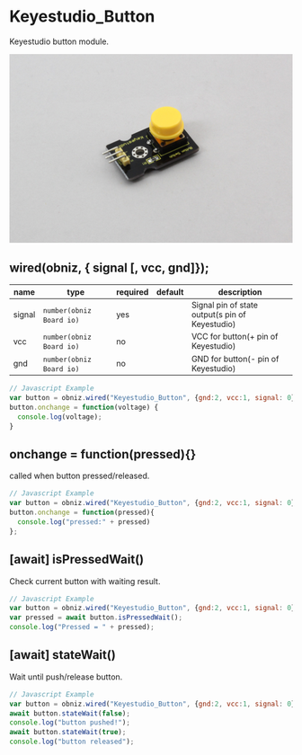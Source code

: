 # Keyestudio_Button

Keyestudio button module.

![](index.jpg)

## wired(obniz,  { signal [, vcc, gnd]});


name | type | required | default | description
--- | --- | --- | --- | ---
signal | `number(obniz Board io)` | yes |  &nbsp; | Signal pin of state output(s pin of Keyestudio)
vcc | `number(obniz Board io)` | no |  &nbsp; | VCC for button(+ pin of Keyestudio)
gnd | `number(obniz Board io)` | no |  &nbsp; | GND for button(- pin of Keyestudio)


```Javascript
// Javascript Example
var button = obniz.wired("Keyestudio_Button", {gnd:2, vcc:1, signal: 0});
button.onchange = function(voltage) {
  console.log(voltage);
}
```

## onchange = function(pressed){}
called when button pressed/released.

```Javascript
// Javascript Example
var button = obniz.wired("Keyestudio_Button", {gnd:2, vcc:1, signal: 0});
button.onchange = function(pressed){
  console.log("pressed:" + pressed)
};
```

## [await] isPressedWait()
Check current button with waiting result.
```Javascript
// Javascript Example
var button = obniz.wired("Keyestudio_Button", {gnd:2, vcc:1, signal: 0});
var pressed = await button.isPressedWait();
console.log("Pressed = " + pressed);
```


## [await] stateWait()
Wait until push/release button.
```Javascript
// Javascript Example
var button = obniz.wired("Keyestudio_Button", {gnd:2, vcc:1, signal: 0});
await button.stateWait(false); 
console.log("button pushed!");
await button.stateWait(true); 
console.log("button released");
```
